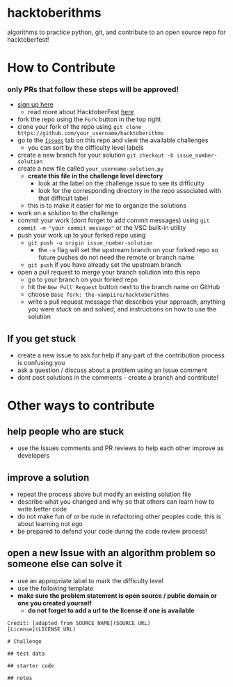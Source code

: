 # hacktoberithms
algorithms to practice python, git, and contribute to an open source repo for hacktoberfest!

# How to Contribute
### only PRs that follow these steps will be approved!
- [sign up here](https://hacktoberfest.digitalocean.com/sign_up/register)
  - read more about HacktoberFest [here](https://hacktoberfest.digitalocean.com/details)
- fork the repo using the `Fork` button in the top right
- clone your fork of the repo using `git clone https://github.com/your_username/hacktoberithms`
- go to the [`Issues`](https://github.com/the-vampiire/hacktoberithms/issues) tab on this repo and view the available challenges
  - you can sort by the difficulty level labels
- create a new branch for your solution `git checkout -b issue_number-solution`
- create a new file called `your_username-solution.py`
  - **create this file in the challenge level directory**
    - look at the label on the challenge issue to see its difficulty
    - look for the corresponding directory in the repo associated with that difficult label
  - this is to make it easier for me to organize the solutions
- work on a solution to the challenge
- commit your work (dont forget to add commit messages) using `git commit -m "your commit message"` or the VSC built-in utility
- push your work up to your forked repo using
  - `git push -u origin issue_number-solution`
    - the `-u` flag will set the upstream branch on your forked repo so future pushes do not need the remote or branch name
  - `git push` if you have already set the upstream branch
- open a pull request to merge your branch solution into this repo
  - go to your branch on your forked repo
  - hit the `New Pull Request` button next to the branch name on GitHub
  - choose `Base fork: the-vampiire/hacktoberithms`
  - write a pull request message that describes your approach, anything you were stuck on and solved, and instructions on how to use the solution

## If you get stuck
- create a new issue to ask for help if any part of the contribution process is confusing you
- ask a question / discuss about a problem using an Issue comment
- dont post solutions in the comments - create a branch and contribute!

# Other ways to contribute

## help people who are stuck
- use the Issues comments and PR reviews to help each other improve as developers

## improve a solution
- repeat the process above but modify an existing solution file
- describe what you changed and why so that others can learn how to write better code
- do not make fun of or be rude in refactoring other peoples code. this is about learning not ego
- be prepared to defend your code during the code review process!

## open a new Issue with an algorithm problem so someone else can solve it
- use an appropriate label to mark the difficulty level
- use the following template
- **make sure the problem statement is open source / public domain or one you created yourself**
  - **do not forget to add a url to the license if one is available**
```
Credit: [adapted from SOURCE NAME](SOURCE URL)
[License](LICENSE URL)

# Challenge

## test data

## starter code

## notes
```